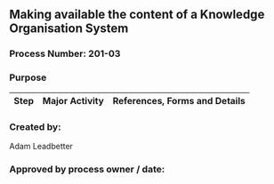## Making available the content of a Knowledge Organisation System ##

### Process Number: 201-03 ###

### Purpose ###

Step | Major Activity | References, Forms and Details
-----|----------------|------------------------------

### Created by: ###
Adam Leadbetter

### Approved by process owner / date: ###